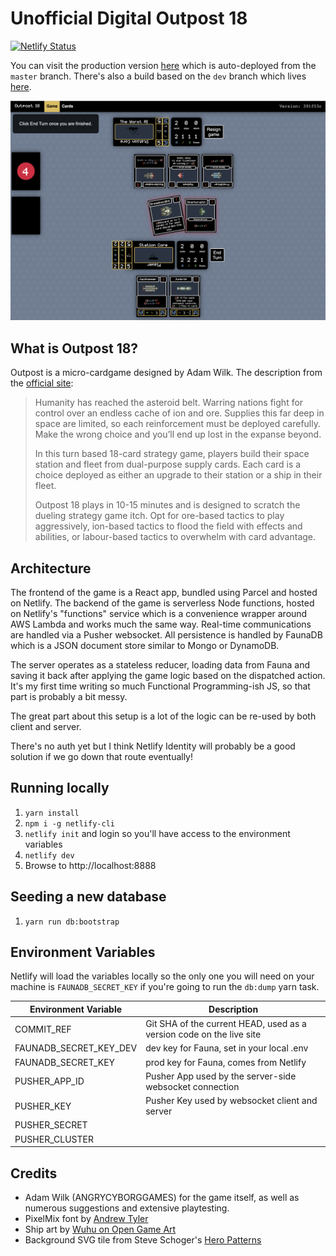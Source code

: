 # Unofficial Digital Outpost 18

[![Netlify Status](https://api.netlify.com/api/v1/badges/7ca17db6-f3f8-492f-ba65-403d810ab3c2/deploy-status)](https://app.netlify.com/sites/outpost18/deploys)

You can visit the production version [here](https://outpost18.netlify.com) which is auto-deployed from the `master` branch.  There's also a build based on the `dev` branch which lives [here](https://dev.outpost18.netlify.com).

![Screenshot of gameplay](docs/images/screenshot.png)

## What is Outpost 18?

Outpost is a micro-cardgame designed by Adam Wilk.  The description from the [official site](http://playoutpost18.com):

> Humanity has reached the asteroid belt. Warring nations fight for control over an endless cache of ion and ore. Supplies this far deep in space are limited, so each reinforcement must be deployed carefully. Make the wrong choice and you’ll end up lost in the expanse beyond.
>
> In this turn based 18-card strategy game, players build their space station and fleet from dual-purpose supply cards. Each card is a choice deployed as either an upgrade to their station or a ship in their fleet.
>
> Outpost 18 plays in 10-15 minutes and is designed to scratch the dueling strategy game itch. Opt for ore-based tactics to play aggressively, ion-based tactics to flood the field with effects and abilities, or labour-based tactics to overwhelm with card advantage.

## Architecture

The frontend of the game is a React app, bundled using Parcel and hosted on Netlify.  The backend of the game is serverless Node functions, hosted on Netlify's "functions" service which is a convenience wrapper around AWS Lambda and works much the same way.  Real-time communications are handled via a Pusher websocket.  All persistence is handled by FaunaDB which is a JSON document store similar to Mongo or DynamoDB.

The server operates as a stateless reducer, loading data from Fauna and saving it back after applying the game logic based on the dispatched action.  It's my first time writing so much Functional Programming-ish JS, so that part is probably a bit messy.

The great part about this setup is a lot of the logic can be re-used by both client and server.

There's no auth yet but I think Netlify Identity will probably be a good solution if we go down that route eventually!

## Running locally

1. `yarn install`
1. `npm i -g netlify-cli`
1. `netlify init` and login so you'll have access to the environment variables
1. `netlify dev`
1. Browse to http://localhost:8888

## Seeding a new database

1. `yarn run db:bootstrap`

## Environment Variables

Netlify will load the variables locally so the only one you will need on your machine is `FAUNADB_SECRET_KEY` if you're going to run the `db:dump` yarn task.

| Environment Variable | Description |
| --- | --- |
| COMMIT_REF | Git SHA of the current HEAD, used as a version code on the live site |
| FAUNADB_SECRET_KEY_DEV | dev key for Fauna, set in your local .env|
| FAUNADB_SECRET_KEY | prod key for Fauna, comes from Netlify |
| PUSHER_APP_ID | Pusher App used by the server-side websocket connection |
| PUSHER_KEY | Pusher Key used by websocket client and server |
| PUSHER_SECRET ||
| PUSHER_CLUSTER ||

## Credits

* Adam Wilk (ANGRYCYBORGGAMES) for the game itself, as well as numerous suggestions and extensive playtesting.
* PixelMix font by [Andrew Tyler](http://www.andrewtyler.net/)
* Ship art by [Wuhu on Open Game Art](https://opengameart.org/content/spaceships-1)
* Background SVG tile from Steve Schoger's [Hero Patterns](https://www.heropatterns.com/)
